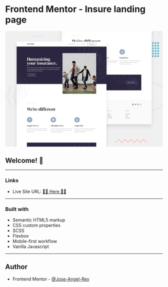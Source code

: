 # Frontend Mentor - Insure landing page

![Design preview for the Insure landing page coding challenge](./design/desktop-preview.jpg)

## Welcome! 👋
---
### Links

- Live Site URL: [🚀🚀 Here 🚀🚀](#)
---
### Built with

- Semantic HTML5 markup
- CSS custom properties
- SCSS
- Flexbox
- Mobile-first workflow
- Vanilla Javascript
---
## Author

- Frontend Mentor - [@Jose-Angel-Rey](https://www.frontendmentor.io/profile/Jose-Angel-Rey)
